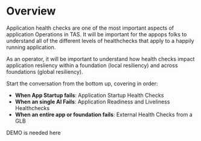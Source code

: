 # Overview
Application health checks are one of the most important aspects of application Operations in TAS.  It will be important for the appops folks to understand all of the different levels of healthchecks that apply to a happily running application.

As an operator, it will be important to understand how health checks impact application resliency within a foundation (local resiliency) and across foundations (global resiliency).  

Start the conversation from the bottom up, covering in order:

* **When App Startup fails**: Application Startup Health Checks
* **When an single AI Fails**: Application Readiness and Liveliness Healthchecks
* **When an entire app or foundation fails**: External Health Checks from a GLB

DEMO is needed here